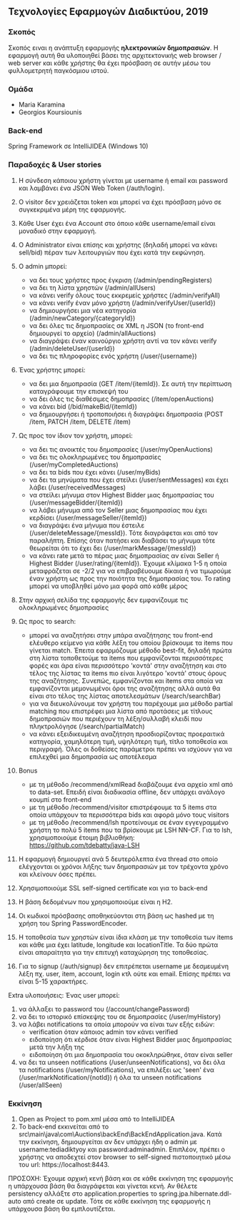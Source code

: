## Τεχνολογίες Εφαρμογών Διαδικτύου, 2019

### Σκοπός

Σκοπός ειναι η ανάπτυξη εφαρμογής **ηλεκτρονικών δημοπρασιών**. Η εφαρμογή αυτή θα υλοποιηθεί βάσει της αρχιτεκτονικής web browser / web server και
κάθε χρήστης θα έχει πρόσβαση σε αυτήν μέσω του φυλλομετρητή παγκόσμιου ιστού.

### Ομάδα
- Maria Karamina
- Georgios Koursiounis

### Back-end
Spring Framework σε IntelliJIDEA (Windows 10)

### Παραδοχές & User stories
1. Η σύνδεση κάποιου χρήστη γίνεται με username ή email και password και λαμβάνει ένα JSON Web Token (/auth/login).

2. Ο visitor δεν χρειάζεται token και μπορεί να έχει πρόσβαση μόνο σε συγκεκριμένα μέρη της εφαρμογής.

3. Κάθε User έχει ένα Account στο όποιο κάθε username/email είναι μοναδικό στην εφαρμογή.

4. Ο Administrator είναι επίσης και χρήστης (δηλαδή μπορεί να κάνει sell/bid) πέραν των λειτουργιών που έχει κατά την εκφώνηση.

5. Ο admin μπορεί:
    - να δει τους χρήστες προς έγκριση (/admin/pendingRegisters)
    - να δει τη λίστα χρηστών (/admin/allUsers)
    - να κάνει verify όλους τους εκκρεμείς χρήστες (/admin/verifyAll)
    - να κάνει verify έναν μόνο χρήστη (/admin/verifyUser/{userId})
    - να δημιουργήσει μια νέα κατηγορία (/admin/newCategory/{categoryId})
    - να δει όλες τις δημοπρασίες σε XML η JSON (το front-end δημιουργεί το αρχείο) (/admin/allAuctions)
    - να διαγράψει έναν καινούργιο χρήστη αντί να τον κάνει verify (/admin/deleteUser/{userId})
    - να δει τις πληροφορίες ενός χρήστη (/user/{username})

6. Ένας χρήστης μπορεί:
    - να δει μια δημοπρασία (GET /item/{itemId}). Σε αυτή την περίπτωση καταγράφουμε την επισκεψή του
    - να δει όλες τις διαθέσιμες δημοπρασίες (/item/openAuctions)
    - να κάνει bid (/bid/makeBid/{itemId})
    - να δημιουργήσει ή τροποποιήσει ή διαγράψει δημοπρασία (POST /item, PATCH /item, DELETE /item)

7. Ως προς τον ίδιον τον χρήστη, μπορεί:
    - να δει τις ανοικτές του δημοπρασίες (/user/myOpenAuctions)
    - να δει τις ολοκληρωμένες του δημοπρασίες (/user/myCompletedAuctions)
    - να δει τα bids που έχει κάνει (/user/myBids)
    - να δει τα μηνύματα που έχει στείλει (/user/sentMessages) και έχει λάβει (/user/receivedMessages)
    - να στείλει μήνυμα στον Highest Bidder μιας δημοπρασίας του (/user/messageBidder/{itemId})
    - να λάβει μήνυμα από τον Seller μιας δημοπρασίας που έχει κερδίσει (/user/messageSeller/{itemId})
    - να διαγράψει ένα μήνυμα που έστειλε (/user/deleteMessage/{messId}). Τότε διαγράφεται και από 
    τον παραλήπτη. Επίσης όταν πατήσει και διαβάσει το μήνυμα τότε θεωρείται ότι 
    το έχει δει (/user/markMessage/{messId})
    - να κάνει rate μετά το πέρας μιας δημοπρασίας αν είναι Seller ή Highest Bidder (/user/rating/{itemId}).
    Έχουμε κλίμακα 1-5 η οποία μεταφράζεται σε -2/2 για να επιβραβέυουμε δίκαια ή να τιμωρούμε έναν 
    χρήστη ως προς την ποιότητα της δημοπρασίας του. Το rating μπορεί να υποβληθεί μόνο μια φορά 
    από κάθε μέρος

8. Στην αρχική σελίδα της εφαρμογής δεν εμφανίζουμε τις ολοκληρωμένες δημοπρασίες 

9. Ως προς το search:
    - μπορεί να αναζητήσει στην μπάρα αναζήτησης του front-end ελέυθερο κείμενο για κάθε λέξη του 
    οποίου βρίσκουμε τα items που γίνεται match. Έπειτα εφαρμόζουμε μέθοδο best-fit, δηλαδή πρώτα 
    στη λίστα τοποθετούμε τα items που εμφανίζονται περισσότερες φορές και άρα είναι περισσότερο 
    'κοντά' στην αναζήτηση και στο τέλος της λίστας τα items πιο είναι λιγότερο 'κοντά' στους όρους 
    της αναζήτησης. Συνεπώς, εμφανίζονται και items στα οποία να εμφανίζονται μεμονωμένοι όροι της
    αναζήτησης αλλά αυτά θα είναι στο τέλος της λίστας αποτελεσμάτων (/search/searchBar)
    - για να διευκολύνουμε τον χρήστη του παρέχουμε μια μέθοδο partial matching που επιστρέφει μια 
    λίστα από προτάσεις με τίτλους δημοπρασιών που περιέχουν τη λέξη/συλλαβή κλειδί 
    που πληκτρολόγησε (/search/partialMatch)
    - να κάνει εξειδικευμένη αναζήτηση προσδιορίζοντας προεραιτικά κατηγορία, χαμηλότερη τιμή, υψηλότερη
    τιμή, τίτλο τοποθεσία και περιγραφή. Όλες οι δοθείσες παράμετροι πρέπει να ισχύουν για να επιλεχθεί 
    μια δημοπρασία ως αποτέλεσμα

10. Bonus
    - με τη μέθοδο /recommend/xmlRead διαβάζουμε ένα αρχείο xml από το data-set. Επειδή είναι διαδικασία
    offline, δεν υπάρχει ανάλογο κουμπί στο front-end
    - με τη μέθοδο /recommend/visitor επιστρέφουμε τα 5 items στα οποία υπάρχουν τα περισσότερα bids και
    αφορά μόνο τους visitors
    - με τη μέθοδο /recommend/lsh προτείνουμε σε έναν εγγεγραμμένο χρήστη το πολύ 5 items που τα βρίσκουμε
    με LSH NN-CF. Για το lsh, χρησιμοποιούμε έτοιμη βιβλιοθήκη: https://github.com/tdebatty/java-LSH

11. Η εφαρμογή δημιουργεί ανά 5 δευτερόλεπτα ένα thread στο οποίο ελέγχονται οι χρόνοι λήξης των 
δημοπρασιών με τον τρέχοντα χρόνο και κλείνουν όσες πρέπει.

12. Χρησιμοποιούμε SSL self-signed certificate και για το back-end

13. Η βάση δεδομένων που χρησιμοποιούμε είναι η H2.

14. Οι κωδικοί πρόσβασης αποθηκεύονται στη βάση ως hashed με τη χρήση του Spring PasswordEncoder.

15. Η τοποθεσία των χρηστών είναι ίδια κλάση με την τοποθεσία των items και κάθε μια έχει latitude,
longitude και locationTitle. Τα δύο πρώτα είναι απαραίτητα για την επιτυχή καταχώρηση της τοποθεσίας.

16. Για το signup (/auth/signup) δεν επιτρέπεται username με δεσμευμένη λέξη πχ. user, item, account, 
login κτλ ούτε και email. Επίσης πρέπει να είναι 5-15 χαρακτήρες.

Extra υλοποιήσεις:
Ένας user μπορεί:
1. να άλλαξει το password του (/account/changePassword)
2. να δει το ιστορικό επίσκεψης του σε δημοπρασίες (/user/myHistory)
3. να λάβει notifications τα οποία μπορούν να είναι των εξής ειδών:
    - verification όταν κάποιος admin τον κάνει verified
    - ειδοποίηση ότι κέρδισε όταν είναι Highest Bidder μιας δημοπρασίας μετά την λήξη της
    - ειδοποίηση ότι μια δημοπρασία του οκοκληρώθηκε, όταν είναι seller
4. να δει τα unseen notifications (/user/unseenNotifications), να δει όλα τα notifications (/user/myNotifications), να επιλέξει ως 'seen' ένα 
(/user/markNotification/{notId}) ή όλα τα unseen notifications (/user/allSeen)

### Εκκίνηση

1. Open as Project το pom.xml μέσα από το IntelliJIDEA
2. Το back-end εκκινείται από το src\main\java\com\Auctions\backEnd\BackEndApplication.java. Κατά την εκκίνηση,
δημιουργείται αν δεν υπάρχει ήδη ο admin με username:tediadiktyoy και password:adminadmin. Επιπλέον, πρέπει
ο χρήστης να αποδεχτεί στον browser το self-signed πιστοποιητικό μέσω του url: https://localhost:8443.

ΠΡΟΣΟΧΗ: Έχουμε αρχική κενή βάση και σε κάθε εκκίνηση της εφαρμογής η υπάρχουσα βάση θα διαγράφεται και γίνεται κενή. 
Αν θέλετε persistency αλλάξτε στο application.properties το spring.jpa.hibernate.ddl-auto
από create σε update. Τότε σε κάθε εκκίνηση της εφαρμογής η υπάρχουσα βάση θα εμπλουτίζεται.
